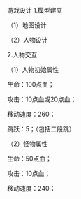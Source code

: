 游戏设计
1.模型建立

（1）地图设计

（2）人物设计

2.人物交互

（1）人物初始属性

生命：100点血；

攻击：10点血或20点血；

移动速度：260；

跳跃：5；（包括二段跳）

（2）怪物属性

生命：50点血；

攻击：10点血；

移动速度：240；
